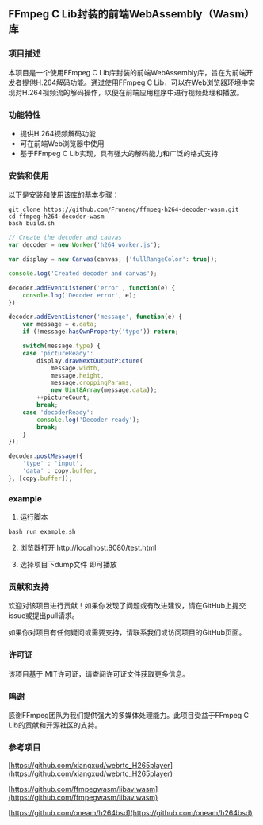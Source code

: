 ## FFmpeg C Lib封装的前端WebAssembly（Wasm）库

### 项目描述
本项目是一个使用FFmpeg C Lib库封装的前端WebAssembly库，旨在为前端开发者提供H.264解码功能。通过使用FFmpeg C Lib，可以在Web浏览器环境中实现对H.264视频流的解码操作，以便在前端应用程序中进行视频处理和播放。

### 功能特性
* 提供H.264视频解码功能
* 可在前端Web浏览器中使用
* 基于FFmpeg C Lib实现，具有强大的解码能力和广泛的格式支持

### 安装和使用
以下是安装和使用该库的基本步骤：

```
git clone https://github.com/Fruneng/ffmpeg-h264-decoder-wasm.git
cd ffmpeg-h264-decoder-wasm
bash build.sh
```

```javascript
// Create the decoder and canvas
var decoder = new Worker('h264_worker.js');

var display = new Canvas(canvas, {'fullRangeColor': true});

console.log('Created decoder and canvas');

decoder.addEventListener('error', function(e) {
    console.log('Decoder error', e);
})

decoder.addEventListener('message', function(e) {
    var message = e.data;
    if (!message.hasOwnProperty('type')) return;

    switch(message.type) {
    case 'pictureReady':
        display.drawNextOutputPicture(
            message.width,
            message.height,
            message.croppingParams,
            new Uint8Array(message.data));
        ++pictureCount;
        break;
    case 'decoderReady':
        console.log('Decoder ready');
        break;
    }
});

```

```javascript
decoder.postMessage({
    'type' : 'input', 
    'data' : copy.buffer, 
}, [copy.buffer]);
```

### example

1. 运行脚本
```
bash run_example.sh
```

2. 浏览器打开 http://localhost:8080/test.html 

3. 选择项目下dump文件 即可播放

### 贡献和支持
欢迎对该项目进行贡献！如果你发现了问题或有改进建议，请在GitHub上提交issue或提出pull请求。

如果你对项目有任何疑问或需要支持，请联系我们或访问项目的GitHub页面。

### 许可证
该项目基于 MIT许可证，请查阅许可证文件获取更多信息。

### 鸣谢
感谢FFmpeg团队为我们提供强大的多媒体处理能力。此项目受益于FFmpeg C Lib的贡献和开源社区的支持。

### 参考项目

[https://github.com/xiangxud/webrtc_H265player](https://github.com/xiangxud/webrtc_H265player)

[https://github.com/ffmpegwasm/libav.wasm](https://github.com/ffmpegwasm/libav.wasm)

[https://github.com/oneam/h264bsd](https://github.com/oneam/h264bsd)

